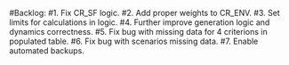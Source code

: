 #Backlog:
#1. Fix CR_SF logic.
#2. Add proper weights to CR_ENV.
#3. Set limits for calculations in logic.
#4. Further improve generation logic and dynamics correctness.
#5. Fix bug with missing data for 4 criterions in populated table.
#6. Fix bug with scenarios missing data.
#7. Enable automated backups.